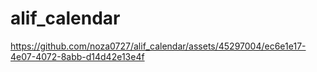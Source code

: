 # alif_calendar



https://github.com/noza0727/alif_calendar/assets/45297004/ec6e1e17-4e07-4072-8abb-d14d42e13e4f

